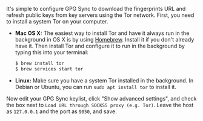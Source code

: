 It's simple to configure GPG Sync to download the fingerprints URL and refresh public keys from key servers using the Tor network. First, you need to install a system Tor on your computer.

* **Mac OS X:** The easiest way to install Tor and have it always run in the background in OS X is by using [Homebrew](http://brew.sh/). Install it if you don't already have it. Then install Tor and configure it to run in the background by typing this into your terminal:

  ```sh
  $ brew install tor
  $ brew services start tor
  ```

* **Linux:** Make sure you have a system Tor installed in the background. In Debian or Ubuntu, you can run `sudo apt install tor` to install it.

Now edit your GPG Sync keylist, click "Show advanced settings", and check the box next to `Load URL through SOCKS5 proxy (e.g. Tor)`. Leave the host as `127.0.0.1` and the port as `9050`, and save.